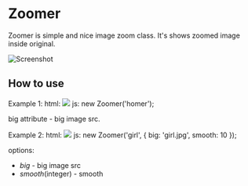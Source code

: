 Zoomer
=====
Zoomer is simple and nice image zoom class. It's shows zoomed image inside original.

![Screenshot](http://mifjs.net/assets/images/queen.jpg)

How to use
----------
Example 1:
html:
	<img src="gomer-small.jpg" id="homer" big="gomer.jpg"/>
js:
	new Zoomer('homer');
	
big attribute - big image src.

Example 2:
html:
	<img src="girl-thumb.jpg" id="girl"/>
js:
	new Zoomer('girl', {
		big: 'girl.jpg',
		smooth: 10
	});
	
options:
- *big* - big image src
- *smooth*(integer) - smooth 